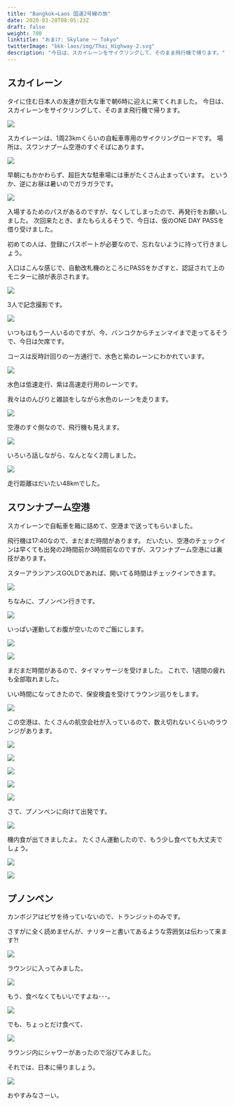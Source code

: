 ```yaml
---
title: "Bangkok→Laos 国道2号線の旅"
date: 2020-03-28T08:05:23Z
draft: false
weight: 700
linktitle: "おまけ: Skylane ～ Tokyo"
twitterImage: "bkk-laos/img/Thai_Highway-2.svg"
description: "今日は、スカイレーンをサイクリングして、そのまま飛行機で帰ります。"
---
```

## スカイレーン

タイに住む日本人の友達が巨大な車で朝6時に迎えに来てくれました。
今日は、スカイレーンをサイクリングして、そのまま飛行機で帰ります。

![](../img/img_8229.jpg)

スカイレーンは、1周23kmくらいの自転車専用のサイクリングロードです。
場所は、スワンナプーム空港のすぐそばにあります。

![](../img/img_8232.jpg)

早朝にもかかわらず、超巨大な駐車場には車がたくさん止まっています。
というか、逆にお昼は暑いのでガラガラです。

![](../img/img_8235.jpg)

入場するためのパスがあるのですが、なくしてしまったので、再発行をお願いしました。
次回来たとき、またもらえるそうで、今日は、仮のONE DAY PASSを借り受けました。

初めての人は、登録にパスポートが必要なので、忘れないように持って行きましょう。

入口はこんな感じで、自動改札機のところにPASSをかざすと、認証されて上のモニターに顔が表示されます。

![](../img/img_8238.jpg)

3人で記念撮影です。

![](../img/img_8251.jpg)

いつもはもう一人いるのですが、今、バンコクからチェンマイまで走ってるそうで、今日は欠席です。

コースは反時計回りの一方通行で、水色と紫のレーンにわかれています。

![](../img/img_8239.jpg)

水色は低速走行、紫は高速走行用のレーンです。

我々はのんびりと雑談をしながら水色のレーンを走ります。

![](../img/img_8253.jpg)

空港のすぐ側なので、飛行機も見えます。

![](../img/img_8264.jpg)


いろいろ話しながら、なんとなく2周しました。

![](../img/img_8272.jpg)

走行距離はだいたい48kmでした。

## スワンナプーム空港

スカイレーンで自転車を箱に詰めて、空港まで送ってもらいました。

飛行機は17:40なので、まだまだ時間があります。
だいたい、空港のチェックインは早くても出発の2時間前か3時間前なのですが、スワンナプーム空港には裏技があります。

スターアランアンスGOLDであれば、開いてる時間はチェックインできます。

![](../img/img_8286.jpg)

ちなみに、プノンペン行きです。

![](../img/img_8289.jpg)

いっぱい運動してお腹が空いたのでご飯にします。

![](../img/img_8277.jpg)

![](../img/img_8280.jpg)

まだまだ時間があるので、タイマッサージを受けました。
これで、1週間の疲れも全部取れました。

いい時間になってきたので、保安検査を受けてラウンジ巡りをします。

![](../img/img_8294.jpg)

この空港は、たくさんの航空会社が入っているので、数え切れないくらいのラウンジがあります。

![](../img/img_8295.jpg)

![](../img/img_8296.jpg)

![](../img/img_8297.jpg)

![](../img/img_8298.jpg)

![](../img/img_8299.jpg)

さて、プノンペンに向けて出発です。

![](../img/img_8301.jpg)

機内食が出てきましたよ。
たくさん運動したので、もう少し食べても大丈夫でしょう。

![](../img/img_8305.jpg)

![](../img/img_8306.jpg)

## プノンペン

カンボジアはビザを待っていないので、トランジットのみです。

さすがに全く読めませんが、ナリターと書いてあるような雰囲気は伝わって来ます?!

![](../img/img_8308.jpg)

ラウンジに入ってみました。

![](../img/img_8311.jpg)

もう、食べなくてもいいですよね･･･。

![](../img/img_8312.jpg)

でも、ちょっとだけ食べて、

![](../img/img_8313.jpg)

ラウンジ内にシャワーがあったので浴びてみました。

それでは、日本に帰りましょう。

![](../img/img_8317.jpg)

おやすみなさーい。
